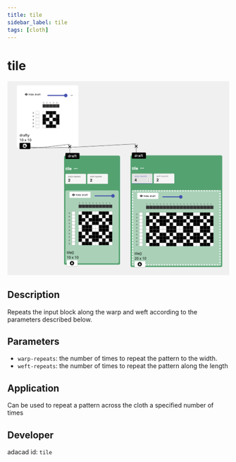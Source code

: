 ```yaml
---
title: tile
sidebar_label: tile
tags: [cloth]
---
```

# tile
![file](./img/tile.png)

## Description
Repeats the input block along the warp and weft according to the parameters described below.

## Parameters
- `warp-repeats`: the number of times to repeat the pattern to the width. 
- `weft-repeats`: the number of times to repeat the pattern along the length

## Application
Can be used to repeat a pattern across the cloth a specified number of times
## Developer
adacad id: `tile`
